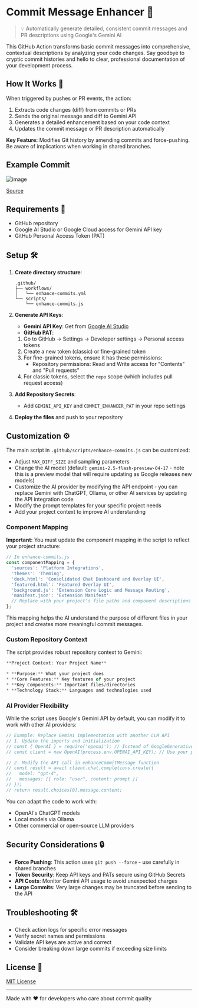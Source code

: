 # Commit Message Enhancer 🚀

> 💡 Automatically generate detailed, consistent commit messages and PR descriptions using Google's Gemini AI

This GitHub Action transforms basic commit messages into comprehensive, contextual descriptions by analyzing your code changes. Say goodbye to cryptic commit histories and hello to clear, professional documentation of your development process.

## How It Works 🔄

When triggered by pushes or PR events, the action:

1. Extracts code changes (diff) from commits or PRs
2. Sends the original message and diff to Gemini API
3. Generates a detailed enhancement based on your code context
4. Updates the commit message or PR description automatically

**Key Feature:** Modifies Git history by amending commits and force-pushing. Be aware of implications when working in shared branches.

## Example Commit

![image](https://github.com/user-attachments/assets/26d057f2-03bb-44f5-9378-c82cf5d04eee)

[Source](https://github.com/steveseguin/social_stream/commit/78317940c7c4096f81f4bdffbacd672a8feeddf7)

## Requirements 🔑

- GitHub repository
- Google AI Studio or Google Cloud access for Gemini API key
- GitHub Personal Access Token (PAT)

## Setup 🛠️

1. **Create directory structure**:
   ```
   .github/
   ├── workflows/
   │   └── enhance-commits.yml
   └── scripts/
       └── enhance-commits.js
   ```

2. **Generate API Keys**:
   - **Gemini API Key**: Get from [Google AI Studio](https://makersuite.google.com/)
   - **GitHub PAT**: 
   1. Go to GitHub → Settings → Developer settings → Personal access tokens
   2. Create a new token (classic) or fine-grained token
   3. For fine-grained tokens, ensure it has these permissions:
      - Repository permissions: Read and Write access for "Contents" and "Pull requests"
   4. For classic tokens, select the `repo` scope (which includes pull request access)

3. **Add Repository Secrets**:
   - Add `GEMINI_API_KEY` and `COMMIT_ENHANCER_PAT` in your repo settings

4. **Deploy the files** and push to your repository

## Customization ⚙️

The main script in `.github/scripts/enhance-commits.js` can be customized:

- Adjust `MAX_DIFF_SIZE` and sampling parameters
- Change the AI model (default: `gemini-2.5-flash-preview-04-17` - note this is a preview model that will require updating as Google releases new models)
- Customize the AI provider by modifying the API endpoint - you can replace Gemini with ChatGPT, Ollama, or other AI services by updating the API integration code
- Modify the prompt templates for your specific project needs
- Add your project context to improve AI understanding

### Component Mapping

**Important:** You must update the component mapping in the script to reflect your project structure:

```javascript
// In enhance-commits.js
const componentMapping = {
  'sources': 'Platform Integrations',
  'themes': 'Theming',
  'dock.html': 'Consolidated Chat Dashboard and Overlay UI',
  'featured.html': 'Featured Overlay UI',
  'background.js': 'Extension Core Logic and Message Routing',
  'manifest.json': 'Extension Manifest'
  // Replace with your project's file paths and component descriptions
};
```

This mapping helps the AI understand the purpose of different files in your project and creates more meaningful commit messages.

### Custom Repository Context

The script provides robust repository context to Gemini:

```javascript
**Project Context: Your Project Name**

* **Purpose:** What your project does
* **Core Features:** Key features of your project
* **Key Components:** Important files/directories
* **Technology Stack:** Languages and technologies used
```

### AI Provider Flexibility

While the script uses Google's Gemini API by default, you can modify it to work with other AI providers:

```javascript
// Example: Replace Gemini implementation with another LLM API
// 1. Update the imports and initialization
// const { OpenAI } = require('openai'); // Instead of GoogleGenerativeAI
// const client = new OpenAI(process.env.OPENAI_API_KEY); // Use your preferred API key

// 2. Modify the API call in enhanceCommitMessage function
// const result = await client.chat.completions.create({
//   model: "gpt-4",
//   messages: [{ role: "user", content: prompt }]
// });
// return result.choices[0].message.content;
```

You can adapt the code to work with:
- OpenAI's ChatGPT models
- Local models via Ollama
- Other commercial or open-source LLM providers

## Security Considerations 🔒

- **Force Pushing**: This action uses `git push --force` - use carefully in shared branches
- **Token Security**: Keep API keys and PATs secure using GitHub Secrets
- **API Costs**: Monitor Gemini API usage to avoid unexpected charges
- **Large Commits**: Very large changes may be truncated before sending to the API

## Troubleshooting 🛠️

- Check action logs for specific error messages
- Verify secret names and permissions
- Validate API keys are active and correct
- Consider breaking down large commits if exceeding size limits

## License 📄

[MIT License](LICENSE)

---

Made with ❤️ for developers who care about commit quality

